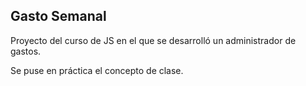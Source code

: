## Gasto Semanal

Proyecto del curso de JS en el que se desarrolló un administrador de gastos.

Se puse en práctica el concepto de clase.